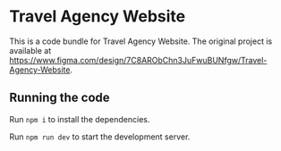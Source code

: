 
  # Travel Agency Website

  This is a code bundle for Travel Agency Website. The original project is available at https://www.figma.com/design/7C8ARObChn3JuFwuBUNfgw/Travel-Agency-Website.

  ## Running the code

  Run `npm i` to install the dependencies.

  Run `npm run dev` to start the development server.
  